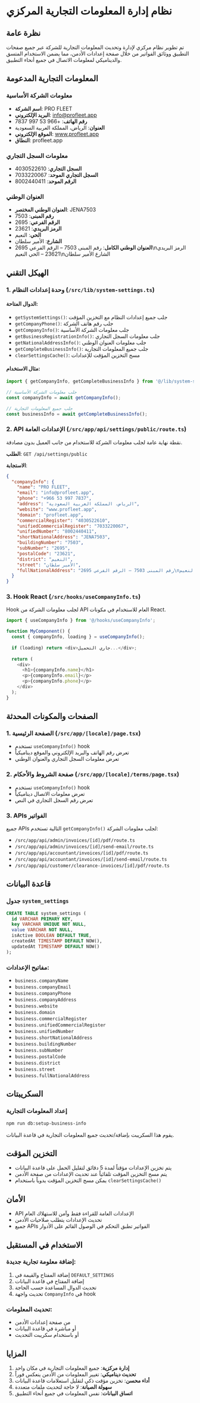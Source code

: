 # نظام إدارة المعلومات التجارية المركزي

## نظرة عامة

تم تطوير نظام مركزي لإدارة وتحديث المعلومات التجارية للشركة عبر جميع صفحات التطبيق ووثائق الفواتير من خلال صفحة إعدادات الأدمن، مما يضمن الاستخدام المتسق والديناميكي لمعلومات الاتصال في جميع أنحاء التطبيق.

## المعلومات التجارية المدعومة

### معلومات الشركة الأساسية
- **اسم الشركة**: PRO FLEET
- **البريد الإلكتروني**: info@profleet.app
- **رقم الهاتف**: +966 53 997 7837
- **العنوان**: الرياض، المملكة العربية السعودية
- **الموقع الإلكتروني**: www.profleet.app
- **النطاق**: profleet.app

### معلومات السجل التجاري
- **السجل التجاري**: 4030522610
- **السجل التجاري الموحد**: 7033220067
- **الرقم الموحد**: 8002440411

### العنوان الوطني
- **العنوان الوطني المختصر**: JENA7503
- **رقم المبنى**: 7503
- **الرقم الفرعي**: 2695
- **الرمز البريدي**: 23621
- **الحي**: النعيم
- **الشارع**: الأمير سلطان
- **العنوان الوطني الكامل**: رقم المبنى 7503 – الرقم الفرعي 2695\nالرمز البريدي 23621 – الحي النعيم\nالشارع الأمير سلطان

## الهيكل التقني

### 1. وحدة إعدادات النظام (`/src/lib/system-settings.ts`)

#### الدوال المتاحة:
- `getSystemSettings()`: جلب جميع إعدادات النظام مع التخزين المؤقت
- `getCompanyPhone()`: جلب رقم هاتف الشركة
- `getCompanyInfo()`: جلب معلومات الشركة الأساسية
- `getBusinessRegistrationInfo()`: جلب معلومات السجل التجاري
- `getNationalAddressInfo()`: جلب معلومات العنوان الوطني
- `getCompleteBusinessInfo()`: جلب جميع المعلومات التجارية
- `clearSettingsCache()`: مسح التخزين المؤقت للإعدادات

#### مثال الاستخدام:
```typescript
import { getCompanyInfo, getCompleteBusinessInfo } from '@/lib/system-settings';

// جلب معلومات الشركة الأساسية
const companyInfo = await getCompanyInfo();

// جلب جميع المعلومات التجارية
const businessInfo = await getCompleteBusinessInfo();
```

### 2. API الإعدادات العامة (`/src/app/api/settings/public/route.ts`)

نقطة نهاية عامة لجلب معلومات الشركة للاستخدام من جانب العميل بدون مصادقة.

**الطلب**: `GET /api/settings/public`

**الاستجابة**:
```json
{
  "companyInfo": {
    "name": "PRO FLEET",
    "email": "info@profleet.app",
    "phone": "+966 53 997 7837",
    "address": "الرياض، المملكة العربية السعودية",
    "website": "www.profleet.app",
    "domain": "profleet.app",
    "commercialRegister": "4030522610",
    "unifiedCommercialRegister": "7033220067",
    "unifiedNumber": "8002440411",
    "shortNationalAddress": "JENA7503",
    "buildingNumber": "7503",
    "subNumber": "2695",
    "postalCode": "23621",
    "district": "النعيم",
    "street": "الأمير سلطان",
    "fullNationalAddress": "رقم المبنى 7503 – الرقم الفرعي 2695\nالرمز البريدي 23621 – الحي النعيم\nالشارع الأمير سلطان"
  }
}
```

### 3. Hook React (`/src/hooks/useCompanyInfo.ts`)

Hook لجلب معلومات الشركة من API العام للاستخدام في مكونات React.

```typescript
import { useCompanyInfo } from '@/hooks/useCompanyInfo';

function MyComponent() {
  const { companyInfo, loading } = useCompanyInfo();
  
  if (loading) return <div>جاري التحميل...</div>;
  
  return (
    <div>
      <h1>{companyInfo.name}</h1>
      <p>{companyInfo.email}</p>
      <p>{companyInfo.phone}</p>
    </div>
  );
}
```

## الصفحات والمكونات المحدثة

### 1. الصفحة الرئيسية (`/src/app/[locale]/page.tsx`)
- تستخدم `useCompanyInfo()` hook
- تعرض رقم الهاتف والبريد الإلكتروني والموقع ديناميكياً
- تعرض معلومات السجل التجاري والعنوان الوطني

### 2. صفحة الشروط والأحكام (`/src/app/[locale]/terms/page.tsx`)
- تستخدم `useCompanyInfo()` hook
- تعرض معلومات الاتصال ديناميكياً
- تعرض رقم السجل التجاري في النص

### 3. APIs الفواتير
جميع APIs التالية تستخدم `getCompanyInfo()` لجلب معلومات الشركة:
- `/src/app/api/admin/invoices/[id]/pdf/route.ts`
- `/src/app/api/admin/invoices/[id]/send-email/route.ts`
- `/src/app/api/accountant/invoices/[id]/pdf/route.ts`
- `/src/app/api/accountant/invoices/[id]/send-email/route.ts`
- `/src/app/api/customer/clearance-invoices/[id]/pdf/route.ts`

## قاعدة البيانات

### جدول `system_settings`
```sql
CREATE TABLE system_settings (
  id VARCHAR PRIMARY KEY,
  key VARCHAR UNIQUE NOT NULL,
  value VARCHAR NOT NULL,
  isActive BOOLEAN DEFAULT TRUE,
  createdAt TIMESTAMP DEFAULT NOW(),
  updatedAt TIMESTAMP DEFAULT NOW()
);
```

### مفاتيح الإعدادات:
- `business.companyName`
- `business.companyEmail`
- `business.companyPhone`
- `business.companyAddress`
- `business.website`
- `business.domain`
- `business.commercialRegister`
- `business.unifiedCommercialRegister`
- `business.unifiedNumber`
- `business.shortNationalAddress`
- `business.buildingNumber`
- `business.subNumber`
- `business.postalCode`
- `business.district`
- `business.street`
- `business.fullNationalAddress`

## السكريبتات

### إعداد المعلومات التجارية
```bash
npm run db:setup-business-info
```

يقوم هذا السكريبت بإضافة/تحديث جميع المعلومات التجارية في قاعدة البيانات.

## التخزين المؤقت

- يتم تخزين الإعدادات مؤقتاً لمدة 5 دقائق لتقليل الحمل على قاعدة البيانات
- يتم مسح التخزين المؤقت تلقائياً عند تحديث الإعدادات من صفحة الأدمن
- يمكن مسح التخزين المؤقت يدوياً باستخدام `clearSettingsCache()`

## الأمان

- API الإعدادات العامة للقراءة فقط وآمن للاستهلاك العام
- تحديث الإعدادات يتطلب صلاحيات الأدمن
- جميع APIs الفواتير تطبق التحكم في الوصول القائم على الأدوار

## الاستخدام في المستقبل

### إضافة معلومة تجارية جديدة:
1. إضافة المفتاح والقيمة في `DEFAULT_SETTINGS`
2. إضافة المفتاح في قاعدة البيانات
3. تحديث الدوال المساعدة حسب الحاجة
4. تحديث واجهة `CompanyInfo` في hook

### تحديث المعلومات:
- من صفحة إعدادات الأدمن
- أو مباشرة في قاعدة البيانات
- أو باستخدام سكريبت التحديث

## المزايا

1. **إدارة مركزية**: جميع المعلومات التجارية في مكان واحد
2. **تحديث ديناميكي**: تغيير المعلومات من الأدمن ينعكس فوراً
3. **أداء محسن**: تخزين مؤقت ذكي لتقليل استعلامات قاعدة البيانات
4. **سهولة الصيانة**: لا حاجة لتحديث ملفات متعددة
5. **اتساق البيانات**: نفس المعلومات في جميع أنحاء التطبيق

